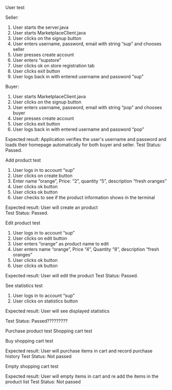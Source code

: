 User test

Seller:
1. User starts the server.java
2. User starts MarketplaceClient.java
3. User clicks on the signup button
4. User enters username, password, email with string “sup” and chooses seller
5. User presses create account
6. User enters “supstore”
7. User clicks ok on store registration tab
8. User clicks exit button
9. User logs back in with entered username and password “sup”

Buyer:
1. User starts MarketplaceClient.java
2. User clicks on the signup button
3. User enters username, password, email with string “pop” and chooses buyer
4. User presses create account
5. User clicks exit button
6. User logs back in with entered username and password “pop”

Expected result: Application verifies the user's username and password and loads their homepage automatically for both buyer and seller. 
Test Status: Passed. 


Add product test

1. User logs in to account “sup”
2. User clicks on create button
3. Enter name “orange”, Price: “2”, quantity “5”, description “fresh oranges”
4. User clicks ok button
5. User clicks ok button
6. User checks to see if the product information shows in the terminal

Expected result: User will create an product  
Test Status: Passed. 


Edit product test

1. User logs in to account “sup”
2. User clicks on edit button
3. User enters “orange” as product name to edit
4. User enters name “orange”, Price “4”, Quantity “8”, description “fresh oranges”
5. User clicks ok button
6. User clicks ok button


Expected result: User will edit the product
Test Status: Passed.

See statistics test

1. User logs in to account “sup”
2. User clicks on statistics button

Expected result: User will see displayed statistics

Test Status: Passed?????????

Purchase product test
Shopping cart test

Buy shopping cart test

Expected result: User will purchase items in cart and record purchase history
Test Status: Not passed

Empty shopping cart test

Expected result: User will empty items in cart and re add the items in the product list
Test Status: Not passed
